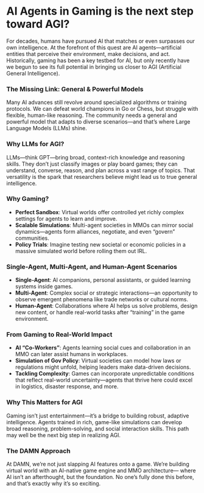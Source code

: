 # AI Agents in Gaming is the next step toward AGI?

For decades, humans have pursued AI that matches or even surpasses our own intelligence. At the forefront of this quest are AI agents—artificial entities that perceive their environment, make decisions, and act. Historically, gaming has been a key testbed for AI, but only recently have we begun to see its full potential in bringing us closer to AGI (Artificial General Intelligence).



### The Missing Link: General & Powerful Models

Many AI advances still revolve around specialized algorithms or training protocols. We can defeat world champions in Go or Chess, but struggle with flexible, human-like reasoning. The community needs a general and powerful model that adapts to diverse scenarios—and thatʼs where Large Language Models (LLMs) shine.



### Why LLMs for AGI?

LLMs—think GPT—bring broad, context-rich knowledge and reasoning skills. They donʼt just classify images or play board games; they can understand, converse, reason, and plan across a vast range of topics. That versatility is the spark that researchers believe might lead us to true general intelligence.



### Why Gaming?

* **Perfect Sandbox**: Virtual worlds offer controlled yet richly complex settings for agents to learn and improve.
* **Scalable Simulations**: Multi-agent societies in MMOs can mirror social dynamics—agents form alliances, negotiate, and even “governˮ communities.
* **Policy Trials**: Imagine testing new societal or economic policies in a massive simulated world before rolling them out IRL.



### Single-Agent, Multi-Agent, and Human-Agent Scenarios

* **Single-Agent**: AI companions, personal assistants, or guided learning systems inside games.
* **Multi-Agent**: Complex social or strategic interactions—an opportunity to observe emergent phenomena like trade networks or cultural norms.
* **Human-Agent**: Collaborations where AI helps us solve problems, design new content, or handle real-world tasks after “trainingˮ in the game environment.



### From Gaming to Real-World Impact

* **AI “Co-Workersˮ**: Agents learning social cues and collaboration in an MMO can later assist humans in workplaces.
* **Simulation of Gov Policy**: Virtual societies can model how laws or regulations might unfold, helping leaders make data-driven decisions.
* **Tackling Complexity**: Games can incorporate unpredictable conditions that reflect real-world uncertainty—agents that thrive here could excel in logistics, disaster response, and more.



### Why This Matters for AGI

Gaming isnʼt just entertainment—itʼs a bridge to building robust, adaptive intelligence. Agents trained in rich, game-like simulations can develop broad reasoning, problem-solving, and social interaction skills. This path may well be the next big step in realizing AGI.



### The DAMN Approach

At DAMN, weʼre not just slapping AI features onto a game. Weʼre building virtual world with an AI-native game engine and MMO architecture— where AI isnʼt an afterthought, but the foundation. No oneʼs fully done this before, and thatʼs exactly why itʼs so exciting.
